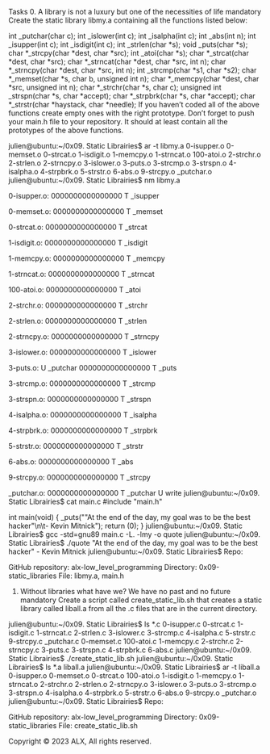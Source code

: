 Tasks
0. A library is not a luxury but one of the necessities of life
mandatory
Create the static library libmy.a containing all the functions listed below:

int _putchar(char c);
int _islower(int c);
int _isalpha(int c);
int _abs(int n);
int _isupper(int c);
int _isdigit(int c);
int _strlen(char *s);
void _puts(char *s);
char *_strcpy(char *dest, char *src);
int _atoi(char *s);
char *_strcat(char *dest, char *src);
char *_strncat(char *dest, char *src, int n);
char *_strncpy(char *dest, char *src, int n);
int _strcmp(char *s1, char *s2);
char *_memset(char *s, char b, unsigned int n);
char *_memcpy(char *dest, char *src, unsigned int n);
char *_strchr(char *s, char c);
unsigned int _strspn(char *s, char *accept);
char *_strpbrk(char *s, char *accept);
char *_strstr(char *haystack, char *needle);
If you haven’t coded all of the above functions create empty ones with the right prototype.
Don’t forget to push your main.h file to your repository. It should at least contain all the prototypes of the above functions.

julien@ubuntu:~/0x09. Static Librairies$ ar -t libmy.a 
0-isupper.o
0-memset.o
0-strcat.o
1-isdigit.o
1-memcpy.o
1-strncat.o
100-atoi.o
2-strchr.o
2-strlen.o
2-strncpy.o
3-islower.o
3-puts.o
3-strcmp.o
3-strspn.o
4-isalpha.o
4-strpbrk.o
5-strstr.o
6-abs.o
9-strcpy.o
_putchar.o
julien@ubuntu:~/0x09. Static Librairies$ nm libmy.a 

0-isupper.o:
0000000000000000 T _isupper

0-memset.o:
0000000000000000 T _memset

0-strcat.o:
0000000000000000 T _strcat

1-isdigit.o:
0000000000000000 T _isdigit

1-memcpy.o:
0000000000000000 T _memcpy

1-strncat.o:
0000000000000000 T _strncat

100-atoi.o:
0000000000000000 T _atoi

2-strchr.o:
0000000000000000 T _strchr

2-strlen.o:
0000000000000000 T _strlen

2-strncpy.o:
0000000000000000 T _strncpy

3-islower.o:
0000000000000000 T _islower

3-puts.o:
                 U _putchar
0000000000000000 T _puts

3-strcmp.o:
0000000000000000 T _strcmp

3-strspn.o:
0000000000000000 T _strspn

4-isalpha.o:
0000000000000000 T _isalpha

4-strpbrk.o:
0000000000000000 T _strpbrk

5-strstr.o:
0000000000000000 T _strstr

6-abs.o:
0000000000000000 T _abs

9-strcpy.o:
0000000000000000 T _strcpy

_putchar.o:
0000000000000000 T _putchar
                 U write
julien@ubuntu:~/0x09. Static Librairies$ cat main.c 
#include "main.h"

int main(void)
{
    _puts("\"At the end of the day, my goal was to be the best hacker\"\n\t- Kevin Mitnick");
    return (0);
}
julien@ubuntu:~/0x09. Static Librairies$ gcc -std=gnu89 main.c -L. -lmy -o quote
julien@ubuntu:~/0x09. Static Librairies$ ./quote 
"At the end of the day, my goal was to be the best hacker"
    - Kevin Mitnick
julien@ubuntu:~/0x09. Static Librairies$ 
Repo:

GitHub repository: alx-low_level_programming
Directory: 0x09-static_libraries
File: libmy.a, main.h
  
1. Without libraries what have we? We have no past and no future
mandatory
Create a script called create_static_lib.sh that creates a static library called liball.a from all the .c files that are in the current directory.

julien@ubuntu:~/0x09. Static Librairies$ ls *.c
0-isupper.c  0-strcat.c  1-isdigit.c  1-strncat.c  2-strlen.c   3-islower.c  3-strcmp.c  4-isalpha.c  5-strstr.c  9-strcpy.c  _putchar.c
0-memset.c   100-atoi.c  1-memcpy.c   2-strchr.c   2-strncpy.c  3-puts.c     3-strspn.c  4-strpbrk.c  6-abs.c
julien@ubuntu:~/0x09. Static Librairies$ ./create_static_lib.sh 
julien@ubuntu:~/0x09. Static Librairies$ ls *.a
liball.a
julien@ubuntu:~/0x09. Static Librairies$ ar -t liball.a
0-isupper.o
0-memset.o
0-strcat.o
100-atoi.o
1-isdigit.o
1-memcpy.o
1-strncat.o
2-strchr.o
2-strlen.o
2-strncpy.o
3-islower.o
3-puts.o
3-strcmp.o
3-strspn.o
4-isalpha.o
4-strpbrk.o
5-strstr.o
6-abs.o
9-strcpy.o
_putchar.o
julien@ubuntu:~/0x09. Static Librairies$ 
Repo:

GitHub repository: alx-low_level_programming
Directory: 0x09-static_libraries
File: create_static_lib.sh
   
Copyright © 2023 ALX, All rights reserved.
